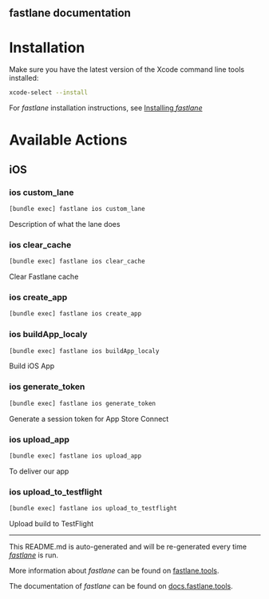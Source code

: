 fastlane documentation
----

# Installation

Make sure you have the latest version of the Xcode command line tools installed:

```sh
xcode-select --install
```

For _fastlane_ installation instructions, see [Installing _fastlane_](https://docs.fastlane.tools/#installing-fastlane)

# Available Actions

## iOS

### ios custom_lane

```sh
[bundle exec] fastlane ios custom_lane
```

Description of what the lane does

### ios clear_cache

```sh
[bundle exec] fastlane ios clear_cache
```

Clear Fastlane cache

### ios create_app

```sh
[bundle exec] fastlane ios create_app
```



### ios buildApp_localy

```sh
[bundle exec] fastlane ios buildApp_localy
```

Build iOS App

### ios generate_token

```sh
[bundle exec] fastlane ios generate_token
```

Generate a session token for App Store Connect

### ios upload_app

```sh
[bundle exec] fastlane ios upload_app
```

To deliver our app

### ios upload_to_testflight

```sh
[bundle exec] fastlane ios upload_to_testflight
```

Upload build to TestFlight

----

This README.md is auto-generated and will be re-generated every time [_fastlane_](https://fastlane.tools) is run.

More information about _fastlane_ can be found on [fastlane.tools](https://fastlane.tools).

The documentation of _fastlane_ can be found on [docs.fastlane.tools](https://docs.fastlane.tools).
